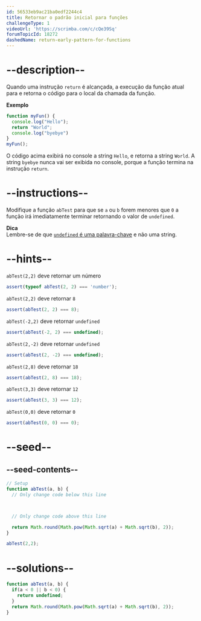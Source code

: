 ```yaml
---
id: 56533eb9ac21ba0edf2244c4
title: Retornar o padrão inicial para funções
challengeType: 1
videoUrl: 'https://scrimba.com/c/cQe39Sq'
forumTopicId: 18272
dashedName: return-early-pattern-for-functions
---
```


# --description--

Quando uma instrução `return` é alcançada, a execução da função atual para e retorna o código para o local da chamada da função.

**Exemplo**

```js
function myFun() {
  console.log("Hello");
  return "World";
  console.log("byebye")
}
myFun();
```

O código acima exibirá no console a string `Hello`, e retorna a string `World`. A string `byebye` nunca vai ser exibida no console, porque a função termina na instrução `return`.

# --instructions--

Modifique a função `abTest` para que se `a` ou `b` forem menores que `0` a função irá imediatamente terminar retornando o valor de `undefined`.

**Dica**  
Lembre-se de que [`undefined` é uma palavra-chave](https://www.freecodecamp.org/learn/javascript-algorithms-and-data-structures/basic-javascript/understanding-uninitialized-variables) e não uma string.

# --hints--

`abTest(2,2)` deve retornar um número

```js
assert(typeof abTest(2, 2) === 'number');
```

`abTest(2,2)` deve retornar `8`

```js
assert(abTest(2, 2) === 8);
```

`abTest(-2,2)` deve retornar `undefined`

```js
assert(abTest(-2, 2) === undefined);
```

`abTest(2,-2)` deve retornar `undefined`

```js
assert(abTest(2, -2) === undefined);
```

`abTest(2,8)` deve retornar `18`

```js
assert(abTest(2, 8) === 18);
```

`abTest(3,3)` deve retornar `12`

```js
assert(abTest(3, 3) === 12);
```

`abTest(0,0)` deve retornar `0`

```js
assert(abTest(0, 0) === 0);
```

# --seed--

## --seed-contents--

```js
// Setup
function abTest(a, b) {
  // Only change code below this line



  // Only change code above this line

  return Math.round(Math.pow(Math.sqrt(a) + Math.sqrt(b), 2));
}

abTest(2,2);
```

# --solutions--

```js
function abTest(a, b) {
  if(a < 0 || b < 0) {
    return undefined;
  }
  return Math.round(Math.pow(Math.sqrt(a) + Math.sqrt(b), 2));
}
```
